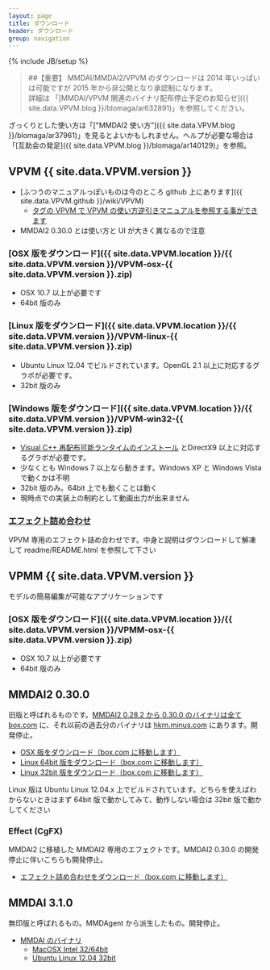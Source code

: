 ```yaml
---
layout: page
title: ダウンロード
header: ダウンロード
group: navigation
---
```

{% include JB/setup %}

>
> ##【重要】
> MMDAI/MMDAI2/VPVM のダウンロードは 2014 年いっぱいは可能ですが 2015 年から非公開となり承認制になります。<br>
> 詳細は 「[MMDAI/VPVM 関連のバイナリ配布停止予定のお知らせ]({{ site.data.VPVM.blog }}/blomaga/ar632891)」を参照してください。
>

ざっくりとした使い方は「["MMDAI2 使い方"]({{ site.data.VPVM.blog }}/blomaga/ar37961)」を見るとよいかもしれません。ヘルプが必要な場合は「[互助会の発足]({{ site.data.VPVM.blog }}/blomaga/ar140129)」を参照。

VPVM {{ site.data.VPVM.version }}
-------------

 - [ふつうのマニュアルっぽいものは今のところ github 上にあります]({{ site.data.VPVM.github }}/wiki/VPVM)
   - [タグの VPVM で VPVM の使い方逆引きマニュアルを参照する事ができます](tags.html)
 - MMDAI2 0.30.0 とは使い方と UI が大きく異なるので注意

### [OSX 版をダウンロード]({{ site.data.VPVM.location }}/{{ site.data.VPVM.version }}/VPVM-osx-{{ site.data.VPVM.version }}.zip)

 - OSX 10\.7 以上が必要です
 - 64bit 版のみ

### [Linux 版をダウンロード]({{ site.data.VPVM.location }}/{{ site.data.VPVM.version }}/VPVM-linux-{{ site.data.VPVM.version }}.zip)

 - Ubuntu Linux 12.04 でビルドされています。OpenGL 2.1 以上に対応するグラボが必要です。
 - 32bit 版のみ

### [Windows 版をダウンロード]({{ site.data.VPVM.location }}/{{ site.data.VPVM.version }}/VPVM-win32-{{ site.data.VPVM.version }}.zip)

 - [Visual C++ 再配布可能ランタイムのインストール](http://www.microsoft.com/ja-jp/download/details.aspx?id=30679) とDirectX9 以上に対応するグラボが必要です。
 - 少なくとも Windows 7 以上なら動きます。Windows XP と Windows Vista で動くかは不明
 - 32bit 版のみ。64bit 上でも動くことは動く
 - 現時点での実装上の制約として動画出力が出来ません

### [エフェクト詰め合わせ](http://www8092ui.sakura.ne.jp/projects/VPVM/effects/VPVM-effect-package.zip)

VPVM 専用のエフェクト詰め合わせです。中身と説明はダウンロードして解凍して readme/README.html を参照して下さい

VPMM {{ site.data.VPVM.version }}
-------------

モデルの簡易編集が可能なアプリケーションです

### [OSX 版をダウンロード]({{ site.data.VPVM.location }}/{{ site.data.VPVM.version }}/VPMM-osx-{{ site.data.VPVM.version }}.zip)

 - OSX 10\.7 以上が必要です
 - 64bit 版のみ

MMDAI2 0.30.0
-------------

旧版と呼ばれるものです。[MMDAI2 0.28.2 から 0.30.0 のバイナリは全て box.com](https://www.box.com/s/pgg34l2lhau3r0xm12u8) に、それ以前の過去分のバイナリは [hkrn.minus.com](http://hkrn.minus.com) にあります。開発停止。

 -  [OSX 版をダウンロード（box.com に移動します）](https://app.box.com/s/qnpigraeiq234ym5f2jz)
 -  [Linux 64bit 版をダウンロード（box.com に移動します）](https://app.box.com/s/bp3jcdnvb8j7cdvgrdzv)
 -  [Linux 32bit 版をダウンロード（box.com に移動します）](https://app.box.com/s/996wg5yred14n21g4tz4)

Linux 版は Ubuntu Linux 12.04.x 上でビルドされています。どちらを使えばわからないときはまず 64bit 版で動かしてみて、動作しない場合は 32bit 版で動かしてください

### Effect (CgFX)

MMDAI2 に移植した MMDAI2 専用のエフェクトです。MMDAI2 0.30.0 の開発停止に伴いこちらも開発停止。

 - [エフェクト詰め合わせをダウンロード（box.com に移動します）](https://app.box.com/s/76wzzvhxt1fwli3km8hd)

MMDAI 3.1.0
-----------

無印版と呼ばれるもの。MMDAgent から派生したもの。開発停止。

 - [MMDAI のバイナリ](https://app.box.com/s/a5w05gvvt884o4jwed6s)
   - [MacOSX Intel 32/64bit](https://app.box.com/s/26kyn33kv5uzynkt3p2v)
   - [Ubuntu Linux 12.04 32bit](https://app.box.com/s/26z2zb2qccynyzj91k3y)

